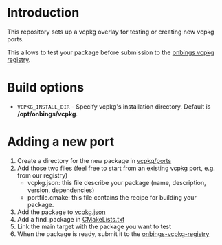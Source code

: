 # Introduction

This repository sets up a vcpkg overlay for testing or creating new vcpkg ports. 

This allows to test your package before submission to the [onbings vcpkg registry](https://...).

# Build options

- ``VCPKG_INSTALL_DIR`` - Specify vcpkg's installation directory. Default is **/opt/onbings/vcpkg**.

# Adding a new port

1. Create a directory for the new package in [vcpkg/ports](vcpkg/ports)
2. Add those two files (feel free to start from an existing vcpkg port, e.g. from our registry)
    - vcpkg.json: this file describe your package (name, description, version, dependencies)
    - portfile.cmake: this file contains the recipe for building your package.
3. Add the package to [vcpkg.json](vcpkg.json)
4. Add a find_package in [CMakeLists.txt](CMakeLists.txt)
5. Link the main target with the package you want to test
6. When the package is ready, submit it to the [onbings-vcpkg-registry](https://...)
